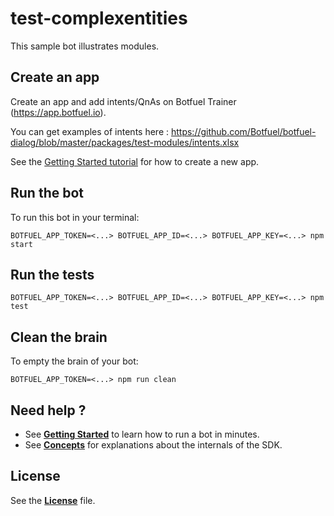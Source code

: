 # test-complexentities

This sample bot illustrates modules.


## Create an app

Create an app and add intents/QnAs on Botfuel Trainer (https://app.botfuel.io).

You can get examples of intents here : https://github.com/Botfuel/botfuel-dialog/blob/master/packages/test-modules/intents.xlsx

See the [Getting Started tutorial](https://docs.botfuel.io/platform/tutorials/getting-started) for how to create a new app.

## Run the bot

To run this bot in your terminal:

```shell
BOTFUEL_APP_TOKEN=<...> BOTFUEL_APP_ID=<...> BOTFUEL_APP_KEY=<...> npm start
```

## Run the tests

```shell
BOTFUEL_APP_TOKEN=<...> BOTFUEL_APP_ID=<...> BOTFUEL_APP_KEY=<...> npm test
```

## Clean the brain

To empty the brain of your bot:

```shell
BOTFUEL_APP_TOKEN=<...> npm run clean
```

## Need help ?

* See [**Getting Started**](https://docs.botfuel.io/platform/tutorials/getting-started) to learn how to run a bot in minutes.
* See [**Concepts**](https://docs.botfuel.io/platform/concepts) for explanations about the internals of the SDK.

## License

See the [**License**](LICENSE.md) file.
